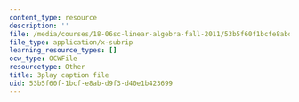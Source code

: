 ```yaml
---
content_type: resource
description: ''
file: /media/courses/18-06sc-linear-algebra-fall-2011/53b5f60f1bcfe8abd9f3d40e1b423699_IZqwi0wJovM.srt
file_type: application/x-subrip
learning_resource_types: []
ocw_type: OCWFile
resourcetype: Other
title: 3play caption file
uid: 53b5f60f-1bcf-e8ab-d9f3-d40e1b423699
---
```

